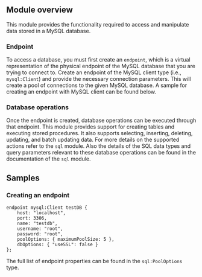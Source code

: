 ## Module overview

This module provides the functionality required to access and manipulate data stored in a MySQL database. 

### Endpoint 

To access a database, you must first create an `endpoint`, which is a virtual representation of the physical endpoint of the MySQL database that you are trying to connect to. Create an endpoint of the MySQL client type (i.e., `mysql:Client`) and provide the necessary connection parameters. This will create a pool of connections to the given MySQL database. A sample for creating an endpoint with MySQL client can be found below. 

### Database operations

Once the endpoint is created, database operations can be executed through that endpoint. This module provides support for creating tables and executing stored procedures. It also supports selecting, inserting, deleting, updating, and batch updating data. For more details on the supported actions refer to the `sql` module. Also the details of the SQL data types and query parameters relevant to these database operations can be found in the documentation of the `sql` module.

## Samples

### Creating an endpoint
```ballerina
endpoint mysql:Client testDB {
    host: "localhost",
    port: 3306,
    name: "testdb",
    username: "root",
    password: "root",
    poolOptions: { maximumPoolSize: 5 },
    dbOptions: { "useSSL": false }
};
```
The full list of endpoint properties can be found in the `sql:PoolOptions` type.

